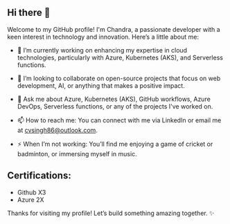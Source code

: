 ## Hi there 👋

Welcome to my GitHub profile! I'm Chandra, a passionate developer with a keen interest in technology and innovation. Here’s a little about me:

- 🔭 I’m currently working on enhancing my expertise in cloud technologies, particularly with Azure, Kubernetes (AKS), and Serverless functions.

- 🤔 I’m looking to collaborate on open-source projects that focus on web development, AI, or anything that makes a positive impact.

- 💬 Ask me about Azure, Kubernetes (AKS), GitHub workflows, Azure DevOps, Serverless functions, or any of the projects I've worked on.

- 📫 How to reach me: You can connect with me via LinkedIn or email me at cvsingh86@outlook.com.

- ⚡ When I’m not working: You’ll find me enjoying a game of cricket or badminton, or immersing myself in music.

## Certifications:
- Github X3
- Azure 2X

Thanks for visiting my profile! Let’s build something amazing together. ✨
